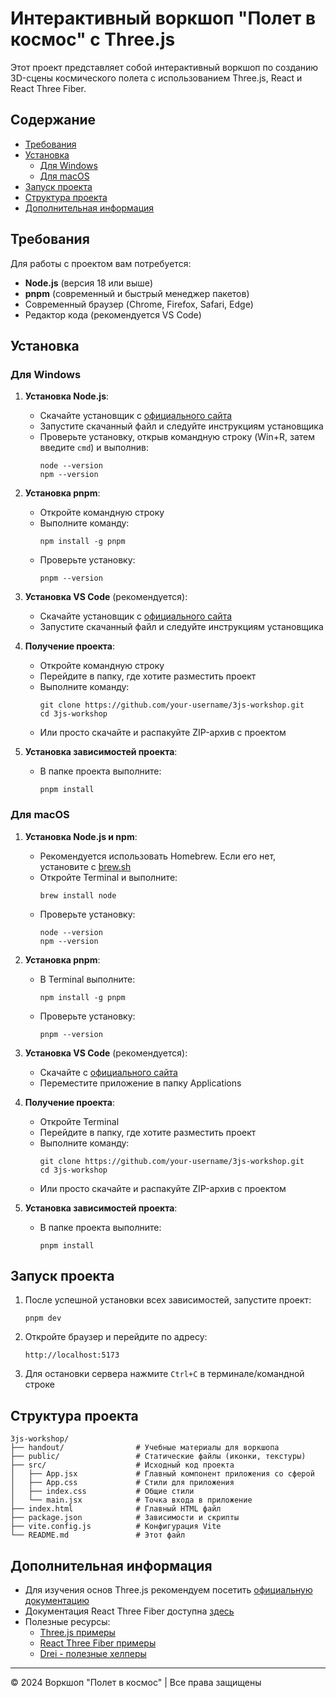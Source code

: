 # Интерактивный воркшоп "Полет в космос" с Three.js

Этот проект представляет собой интерактивный воркшоп по созданию 3D-сцены космического полета с использованием Three.js, React и React Three Fiber.

## Содержание

- [Требования](#требования)
- [Установка](#установка)
  - [Для Windows](#для-windows)
  - [Для macOS](#для-macos)
- [Запуск проекта](#запуск-проекта)
- [Структура проекта](#структура-проекта)
- [Дополнительная информация](#дополнительная-информация)

## Требования

Для работы с проектом вам потребуется:

- **Node.js** (версия 18 или выше)
- **pnpm** (современный и быстрый менеджер пакетов)
- Современный браузер (Chrome, Firefox, Safari, Edge)
- Редактор кода (рекомендуется VS Code)

## Установка

### Для Windows

1. **Установка Node.js**:
   - Скачайте установщик с [официального сайта](https://nodejs.org/)
   - Запустите скачанный файл и следуйте инструкциям установщика
   - Проверьте установку, открыв командную строку (Win+R, затем введите `cmd`) и выполнив:
     ```
     node --version
     npm --version
     ```

2. **Установка pnpm**:
   - Откройте командную строку
   - Выполните команду:
     ```
     npm install -g pnpm
     ```
   - Проверьте установку:
     ```
     pnpm --version
     ```

3. **Установка VS Code** (рекомендуется):
   - Скачайте установщик с [официального сайта](https://code.visualstudio.com/)
   - Запустите скачанный файл и следуйте инструкциям установщика

4. **Получение проекта**:
   - Откройте командную строку
   - Перейдите в папку, где хотите разместить проект
   - Выполните команду:
     ```
     git clone https://github.com/your-username/3js-workshop.git
     cd 3js-workshop
     ```
   - Или просто скачайте и распакуйте ZIP-архив с проектом

5. **Установка зависимостей проекта**:
   - В папке проекта выполните:
     ```
     pnpm install
     ```

### Для macOS

1. **Установка Node.js и npm**:
   - Рекомендуется использовать Homebrew. Если его нет, установите с [brew.sh](https://brew.sh/)
   - Откройте Terminal и выполните:
     ```
     brew install node
     ```
   - Проверьте установку:
     ```
     node --version
     npm --version
     ```

2. **Установка pnpm**:
   - В Terminal выполните:
     ```
     npm install -g pnpm
     ```
   - Проверьте установку:
     ```
     pnpm --version
     ```

3. **Установка VS Code** (рекомендуется):
   - Скачайте с [официального сайта](https://code.visualstudio.com/)
   - Переместите приложение в папку Applications

4. **Получение проекта**:
   - Откройте Terminal
   - Перейдите в папку, где хотите разместить проект
   - Выполните команду:
     ```
     git clone https://github.com/your-username/3js-workshop.git
     cd 3js-workshop
     ```
   - Или просто скачайте и распакуйте ZIP-архив с проектом

5. **Установка зависимостей проекта**:
   - В папке проекта выполните:
     ```
     pnpm install
     ```

## Запуск проекта

1. После успешной установки всех зависимостей, запустите проект:
   ```
   pnpm dev
   ```

2. Откройте браузер и перейдите по адресу:
   ```
   http://localhost:5173
   ```

3. Для остановки сервера нажмите `Ctrl+C` в терминале/командной строке

## Структура проекта

```
3js-workshop/
├── handout/                # Учебные материалы для воркшопа
├── public/                 # Статические файлы (иконки, текстуры)
├── src/                    # Исходный код проекта
│   ├── App.jsx             # Главный компонент приложения со сферой
│   ├── App.css             # Стили для приложения
│   ├── index.css           # Общие стили
│   └── main.jsx            # Точка входа в приложение
├── index.html              # Главный HTML файл
├── package.json            # Зависимости и скрипты
├── vite.config.js          # Конфигурация Vite
└── README.md               # Этот файл
```

## Дополнительная информация

- Для изучения основ Three.js рекомендуем посетить [официальную документацию](https://threejs.org/docs/)
- Документация React Three Fiber доступна [здесь](https://docs.pmnd.rs/react-three-fiber/getting-started/introduction)
- Полезные ресурсы:
  - [Three.js примеры](https://threejs.org/examples/)
  - [React Three Fiber примеры](https://docs.pmnd.rs/react-three-fiber/getting-started/examples)
  - [Drei - полезные хелперы](https://github.com/pmndrs/drei)

---

© 2024 Воркшоп "Полет в космос" | Все права защищены